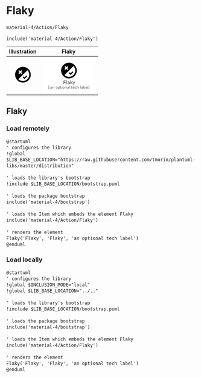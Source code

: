 # Flaky


```text
material-4/Action/Flaky
```

```text
include('material-4/Action/Flaky')
```



| Illustration | Flaky |
| :---: | :---: |
| ![illustration for Illustration](../../material-4/Action/Flaky.png) | ![illustration for Flaky](../../material-4/Action/Flaky.Local.png) |




## Flaky

### Load remotely
```plantuml
@startuml
' configures the library
!global $LIB_BASE_LOCATION="https://raw.githubusercontent.com/tmorin/plantuml-libs/master/distribution"

' loads the library's bootstrap
!include $LIB_BASE_LOCATION/bootstrap.puml

' loads the package bootstrap
include('material-4/bootstrap')

' loads the Item which embeds the element Flaky
include('material-4/Action/Flaky')

' renders the element
Flaky('Flaky', 'Flaky', 'an optional tech label')
@enduml
```

### Load locally
```plantuml
@startuml
' configures the library
!global $INCLUSION_MODE="local"
!global $LIB_BASE_LOCATION="../.."

' loads the library's bootstrap
!include $LIB_BASE_LOCATION/bootstrap.puml

' loads the package bootstrap
include('material-4/bootstrap')

' loads the Item which embeds the element Flaky
include('material-4/Action/Flaky')

' renders the element
Flaky('Flaky', 'Flaky', 'an optional tech label')
@enduml
```

